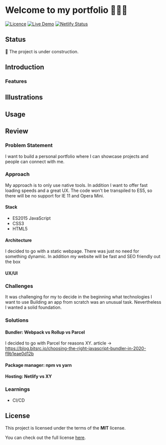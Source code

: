# Welcome to my portfolio 👨🏽‍🎨
<!--replace `XY` with the real licence name-->
<!--![Current Version](https://img.shields.io/github/package-json/v/NoahLiechti/dev-portfolio?style=social)-->
[![Licence](https://img.shields.io/badge/License-MIT-green.svg?style=social)](https://github.com/NoahLiechti/dev-portfolio/blob/main/LICENSE)
[![Live Demo](https://img.shields.io/badge/Live&nbsp;Preview-Click&nbsp;Me-green.svg?style=social)](https://www.trusting-williams-929684.netlify.app)
[![Netlify Status](https://api.netlify.com/api/v1/badges/8e44bafe-1d33-4389-90c5-ec2034a30dc6/deploy-status)](https://app.netlify.com/sites/trusting-williams-929684/deploys)
## Status
🚧 The project is under construction. 
## Introduction
### Features
<!--e.g registration-->
## Illustrations
<!--e.g screenshots -->
## Usage
## Review
### Problem Statement
I want to build a personal portfolio where I can showcase projects and people can connect with me.
### Approach
My approach is to only use native tools. In addition I want to offer fast loading speeds and a great UX. The code won't be transpiled to ES5, so there will be no support for IE 11 and Opera Mini.
#### Stack
- ES2015 JavaScript
- CSS3
- HTML5
#### Architecture
I decided to go with a static webpage. There was just no need for something dynamic. In addition my website will be fast and SEO friendly out the box
#### UX/UI
### Challenges
It was challenging for my to decide in the beginning what technologies I want to use Building an app from scratch was an unusual task. Nevertheless I wanted a solid foundation.
### Solutions
#### Bundler: Webpack vs Rollup vs Parcel
I decided to go with Parcel for reasons XY.
article -> https://blog.bitsrc.io/choosing-the-right-javascript-bundler-in-2020-f9b1eae0d12b
#### Package manager: npm vs yarn

#### Hosting: Netlify vs XY

### Learnings
- CI/CD
## License
This project is licensed under the terms of the **MIT** license.

You can check out the full license [here](https://github.com/NoahLiechti/dev-portfolio/blob/main/LICENSE).
